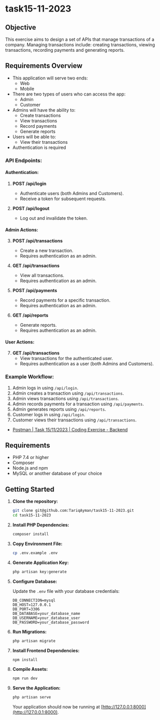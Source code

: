 # task15-11-2023

## Objective

This exercise aims to design a set of APIs that manage transactions of a company.
Managing transactions include: creating transactions, viewing transactions, recording
payments and generating reports.

## Requirements Overview
- This application will serve two ends:
    - Web
    - Mobile
- There are two types of users who can access the app:
    - Admin
    - Customer
- Admins will have the ability to:
    - Create transactions
    - View transactions
    - Record payments
    - Generate reports
- Users will be able to:
    - View their transactions
- Authentication is required

### API Endpoints:

#### Authentication:
1. **POST /api/login**
    - Authenticate users (both Admins and Customers).
    - Receive a token for subsequent requests.

2. **POST /api/logout**
    - Log out and invalidate the token.

#### Admin Actions:
3. **POST /api/transactions**
    - Create a new transaction.
    - Requires authentication as an admin.

4. **GET /api/transactions**
    - View all transactions.
    - Requires authentication as an admin.

5. **POST /api/payments**
    - Record payments for a specific transaction.
    - Requires authentication as an admin.

6. **GET /api/reports**
    - Generate reports.
    - Requires authentication as an admin.

#### User Actions:
7. **GET /api/transactions**
    - View transactions for the authenticated user.
    - Requires authentication as a user (both Admins and Customers).

### Example Workflow:
1. Admin logs in using `/api/login`.
2. Admin creates a transaction using `/api/transactions`.
3. Admin views transactions using `/api/transactions`.
4. Admin records payments for a transaction using `/api/payments`.
5. Admin generates reports using `/api/reports`.
6. Customer logs in using `/api/login`.
7. Customer views their transactions using `/api/transactions`.

- [Postman | Task 15/11/2023 | Coding Exercise - Backend](https://documenter.getpostman.com/view/2573933/2s9YXpWKMi)

## Requirements

- PHP 7.4 or higher
- Composer
- Node.js and npm
- MySQL or another database of your choice

## Getting Started

1. **Clone the repository:**

   ```bash
   git clone git@github.com:TariqAyman/task15-11-2023.git
   cd task15-11-2023
   ```

2. **Install PHP Dependencies:**

   ```bash
   composer install
   ```

3. **Copy Environment File:**

   ```bash
   cp .env.example .env
   ```

4. **Generate Application Key:**

   ```bash
   php artisan key:generate
   ```

5. **Configure Database:**

   Update the `.env` file with your database credentials:

   ```dotenv
   DB_CONNECTION=mysql
   DB_HOST=127.0.0.1
   DB_PORT=3306
   DB_DATABASE=your_database_name
   DB_USERNAME=your_database_user
   DB_PASSWORD=your_database_password
   ```

6. **Run Migrations:**

   ```bash
   php artisan migrate
   ```

7. **Install Frontend Dependencies:**

   ```bash
   npm install
   ```

8. **Compile Assets:**

   ```bash
   npm run dev
   ```

9. **Serve the Application:**

   ```bash
   php artisan serve
   ```

   Your application should now be running at [http://127.0.0.1:8000](http://127.0.0.1:8000).
